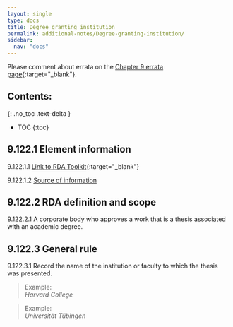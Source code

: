 ```yaml
---
layout: single
type: docs
title: Degree granting institution
permalink: additional-notes/Degree-granting-institution/
sidebar:
  nav: "docs"
---
```


Please comment about errata on the [Chapter 9 errata page](https://docs.google.com/document/d/1O-4HOsrSwNPkw28P9J9SWmJv0cwGZ0DGGSfXrEWaaO0/edit#heading=h.9ey2lsledmss){:target="_blank"}.

## Contents:
{: .no_toc .text-delta }

- TOC
{:toc}

## 9.122.1 Element information

<a name="9.122.1.1">9.122.1.1</a> [Link to RDA Toolkit](https://beta.rdatoolkit.org/Content/Index?externalId=en-US_ala-6b773e5e-858a-3718-b3fa-856467d8f415){:target="_blank"}

<a name="9.122.1.2">9.122.1.2</a> [Source of information](/DCRMR/additional-notes/)

## 9.122.2 RDA definition and scope

<a name="9.122.2.1">9.122.2.1</a> A corporate body who approves a work that is a thesis associated with an academic degree.

## 9.122.3 General rule

<a name="9.122.3.1">9.122.3.1</a> Record the name of the institution or faculty to which the thesis was presented.

>Example:  
><CITE>Harvard College</CITE>

>Example:  
><CITE>Universität Tübingen</CITE>
